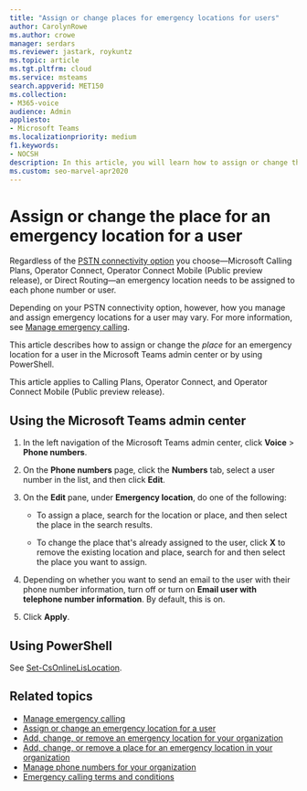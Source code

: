 ```yaml
---
title: "Assign or change places for emergency locations for users"
author: CarolynRowe
ms.author: crowe
manager: serdars
ms.reviewer: jastark, roykuntz
ms.topic: article
ms.tgt.pltfrm: cloud
ms.service: msteams
search.appverid: MET150
ms.collection: 
- M365-voice
audience: Admin
appliesto:
- Microsoft Teams
ms.localizationpriority: medium
f1.keywords:
- NOCSH
description: In this article, you will learn how to assign or change the place for an emergency location for users in your organization.
ms.custom: seo-marvel-apr2020
---
```


# Assign or change the place for an emergency location for a user

Regardless of the [PSTN connectivity option](pstn-connectivity.md) you choose&mdash;Microsoft Calling Plans, Operator Connect, Operator Connect Mobile (Public preview release), or Direct Routing&mdash;an emergency location needs to be assigned to each phone number or user.

Depending on your PSTN connectivity option, however, how you manage and assign emergency locations for a user may vary. For more information, see [Manage emergency calling](what-are-emergency-locations-addresses-and-call-routing.md).

This article describes how to assign or change the *place* for an emergency location for a user in the Microsoft Teams admin center or by using PowerShell.

This article applies to Calling Plans, Operator Connect, and Operator Connect Mobile (Public preview release).

## Using the Microsoft Teams admin center

1. In the left navigation of the Microsoft Teams admin center, click **Voice** > **Phone numbers**.

2. On the **Phone numbers** page, click the **Numbers** tab, select a user number in the list, and then click **Edit**.

3. On the **Edit** pane, under **Emergency location**, do one of the following:

    - To assign a place, search for the location or place, and then select the place in the search results.

    - To change the place that's already assigned to the user, click **X** to remove the existing location and place, search for and then select the place you want to assign.

4. Depending on whether you want to send an email to the user with their phone number information, turn off or turn on **Email user with telephone number information**. By default, this is on.

5. Click **Apply**.

## Using PowerShell

See [Set-CsOnlineLisLocation](/powershell/module/skype/set-csonlinelislocation).
    
## Related topics

- [Manage emergency calling](what-are-emergency-locations-addresses-and-call-routing.md)
- [Assign or change an emergency location for a user](assign-change-emergency-location-user.md)
- [Add, change, or remove an emergency location for your organization](add-change-remove-emergency-location-organization.md)
- [Add, change, or remove a place for an emergency location in your organization](add-change-remove-emergency-place-organization.md)
- [Manage phone numbers for your organization](/microsoftteams/manage-phone-numbers-for-your-organization)
- [Emergency calling terms and conditions](./emergency-calling-terms-and-conditions.md)